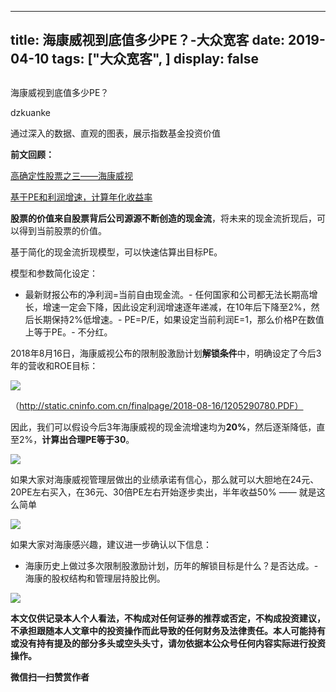 
---
title:   海康威视到底值多少PE？-大众宽客
date: 2019-04-10
tags: ["大众宽客", ]
display: false
---


## 



海康威视到底值多少PE？




dzkuanke




通过深入的数据、直观的图表，展示指数基金投资价值


**前文回顾：**

[高确定性股票之三——海康威视](http://mp.weixin.qq.com/s?__biz=MzAwMTc1MDcwNw==&amp;mid=2648271950&amp;idx=1&amp;sn=764532ee89c33e91719609d18f0ca7ea&amp;chksm=82f92f92b58ea6844bbdbca284497101ef0398c2f3b7544d92cf5a317f8f78e3e92d55280c0f&amp;scene=21#wechat_redirect)

[基于PE和利润增速，计算年化收益率](http://mp.weixin.qq.com/s?__biz=MzAwMTc1MDcwNw==&amp;mid=2648274113&amp;idx=1&amp;sn=5828b4b8cbae45f9fda1e9a5cb1c1354&amp;chksm=82f9371db58ebe0b31d6359bde7b56fac4cc7d0f95d0049ad2320fa9dcf5d5e858356ffd1539&amp;scene=21#wechat_redirect)



**股票的价值来自股票背后公司源源不断创造的现金流**，将未来的现金流折现后，可以得到当前股票的价值。



基于简化的现金流折现模型，可以快速估算出目标PE。



模型和参数简化设定：
- 最新财报公布的净利润=当前自由现金流。- 任何国家和公司都无法长期高增长，增速一定会下降，因此设定利润增速逐年递减，在10年后下降至2%，然后长期保持2%低增速。- PE=P/E，如果设定当前利润E=1，那么价格P在数值上等于PE。- 不分红。


2018年8月16日，海康威视公布的限制股激励计划**解锁条件**中，明确设定了今后3年的营收和ROE目标：



<img class="rich_pages" data-copyright="0" data-ratio="1.2" data-s="300,640" src="https://mmbiz.qpic.cn/mmbiz_png/PKw3FQPmhIgl0qDNYq0H8dGWZAQJdN3ZbHdeZp47afbJlSUYDJEURKsGcEQWpfOMUc2g6M8b2RM9W6W7pibcknw/640?wx_fmt=png" data-type="png" data-w="1090"/>

（http://static.cninfo.com.cn/finalpage/2018-08-16/1205290780.PDF）



因此，我们可以假设今后3年海康威视的现金流增速均为**20%**，然后逐渐降低，直至2%，**计算出合理PE等于30**。



<img class="rich_pages" data-copyright="0" data-ratio="1.00711743772242" data-s="300,640" src="https://mmbiz.qpic.cn/mmbiz_png/PKw3FQPmhIgl0qDNYq0H8dGWZAQJdN3Zx0ziaRQOqMA8nsDQs4Rdrtv5EaicWYibd6rN9vfsicia67nhF0NJ46rSQgg/640?wx_fmt=png" data-type="png" data-w="562" style=""/>



如果大家对海康威视管理层做出的业绩承诺有信心，那么就可以大胆地在24元、20PE左右买入，在36元、30倍PE左右开始逐步卖出，半年收益50% —— 就是这么简单



<img class="rich_pages" data-copyright="0" data-ratio="0.5670261941448382" data-s="300,640" src="https://mmbiz.qpic.cn/mmbiz_png/PKw3FQPmhIgl0qDNYq0H8dGWZAQJdN3ZxoOuHL7JhX7ITn8dicKiaqjNvBRlzicPdIWLkwAabzUkywCdSHeFckiblQ/640?wx_fmt=png" data-type="png" data-w="1298" style=""/>



如果大家对海康感兴趣，建议进一步确认以下信息：
- 海康历史上做过多次限制股激励计划，历年的解锁目标是什么？是否达成。- 海康的股权结构和管理层持股比例。


<img class="rich_pages" data-copyright="0" data-ratio="1.2826666666666666" data-s="300,640" src="https://mmbiz.qpic.cn/mmbiz_jpg/PKw3FQPmhIgl0qDNYq0H8dGWZAQJdN3ZqfHKD8CrfbLVmLe30G30VibraziclJ6bdPHwXp4UCQI387DykevM93xQ/640?wx_fmt=jpeg" data-type="jpeg" data-w="750" style=""/>





**本文仅供记录本人个人看法，不构成对任何证券的推荐或否定，不构成投资建议，不承担跟随本人文章中的投资操作而此导致的任何财务及法律责任。本人可能持有或没有持有提及的部分多头或空头头寸，请勿依据本公众号任何内容实际进行投资操作。**


**微信扫一扫赞赏作者**














